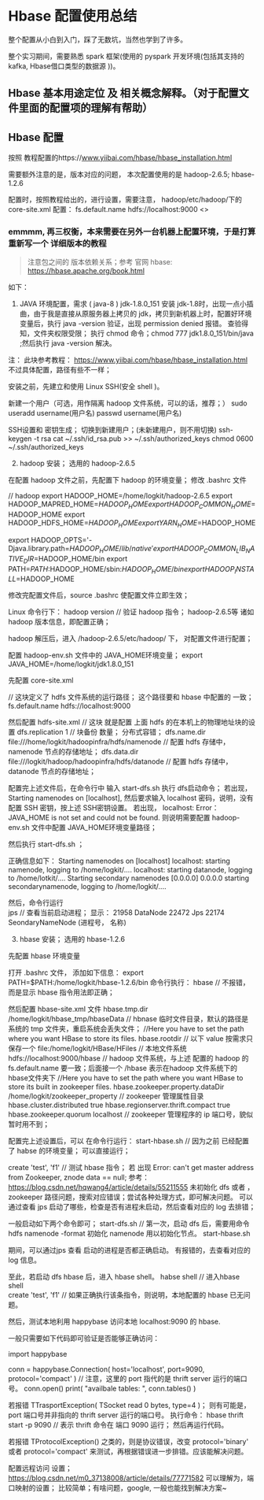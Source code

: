 # Hbase 配置使用总结

整个配置从小白到入门，踩了无数坑，当然也学到了许多。

整个实习期间，需要熟悉 spark 框架(使用的 pyspark 开发环境(包括其支持的 kafka, Hbase借口类型的数据源 ))。 

## Hbase 基本用途定位 及 相关概念解释。（对于配置文件里面的配置项的理解有帮助）



## Hbase 配置
按照 教程配置的https://www.yiibai.com/hbase/hbase_installation.html

需要额外注意的是，版本对应的问题， 本次配置使用的是  hadoop-2.6.5; hbase-1.2.6

配置时，按照教程给出的，进行设置，需要注意， hadoop/etc/hadoop/下的 core-site.xml 配置：
<configuration>
    <property>
        <name>fs.default.name</name>
        <value>hdfs://localhost:9000</value>
        <>
    </property>
</configuration>

###  emmmm, 再三权衡，本来需要在另外一台机器上配置环境，于是打算重新写一个 详细版本的教程


> 注意包之间的 版本依赖关系；参考 官网 hbase:   https://hbase.apache.org/book.html 

如下：

1. JAVA 环境配置，需求 ( java-8 )  jdk-1.8.0_151
安装 jdk-1.8时，出现一点小插曲，由于我是直接从原服务器上拷贝的 jdk，拷贝到新机器上时，配置好环境变量后，执行 java -version 验证，出现 permission denied 报错。
查验得知，文件夹权限受限； 执行 chmod 命令；chmod 777 jdk1.8.0_151/bin/java   ;然后执行 java -version  解决。



注：
此块参考教程： https://www.yiibai.com/hbase/hbase_installation.html  
不过具体配置，路径有些不一样；


安装之前，先建立和使用 Linux SSH(安全 shell )。 

新建一个用户（可选，用作隔离 hadoop 文件系统，可以的话，推荐；）
sudo useradd username(用户名)
passwd username(用户名)


SSH设置和 密钥生成；
切换到新建用户；(未新建用户，则不用切换)
ssh-keygen -t rsa
cat ~/.ssh/id_rsa.pub >> ~/.ssh/authorized_keys
chmod 0600 ~/.ssh/authorized_keys




2. hadoop 安装； 选用的 hadoop-2.6.5

在配置 hadoop 文件之前，先配置下 hadoop 的环境变量；
修改 .bashrc 文件

// hadoop 
export HADOOP_HOME=/home/logkit/hadoop-2.6.5
export HADOOP_MAPRED_HOME=$HADOOP_HOME
export HADOOP_COMMON_HOME=$HADOOP_HOME
export HADOOP_HDFS_HOME=$HADOOP_HOME
export YARN_HOME=$HADOOP_HOME

export HADOOP_OPTS='-Djava.library.path=${HADOOP_HOME}/lib/native'
export HADOOP_COMMON_LIB_NATIVE_DIR=$HADOOP_HOME/bin
export PATH=$PATH:$HADOOP_HOME/sbin:$HADOOP_HOME/bin
export HADOOP_INSTALL=$HADOOP_HOME

修改完配置文件后，source .bashrc 使配置文件立即生效；

Linux 命令行下：
hadoop version  // 验证 hadoop 指令；
hadoop-2.6.5等 诸如 hadoop 版本信息，即配置正确；


hadoop 解压后，进入 /hadoop-2.6.5/etc/hadoop/ 下， 对配置文件进行配置；

配置 hadoop-env.sh 文件中的 JAVA_HOME环境变量；
export JAVA_HOME=/home/logkit/jdk1.8.0_151

先配置 core-site.xml

// 这块定义了 hdfs 文件系统的运行路径；  这个路径要和  hbase 中配置的 一致；
<configuration>
    <property>
        <name>fs.default.name</name>
        <value>hdfs://localhost:9000</value>
    </property>
</configuration>

然后配置 hdfs-site.xml
// 这块 就是配置 上面 hdfs 的在本机上的物理地址块的设置
<configuration>
    <property>
        <name>dfs.replication</name >
        <value>1</value>  // 块备份 数量；  分布式容错；
    </property>
    <property>
        <name>dfs.name.dir</name>
        <value>file:///home/logkit/hadoopinfra/hdfs/namenode</value>
    </property>  // 配置 hdfs 存储中，namenode 节点的存储地址；
    <property>
        <name>dfs.data.dir</name>
        <value>file:///logkit/hadoop/hadoopinfra/hdfs/datanode</value>
    </property>  // 配置 hdfs 存储中， datanode 节点的存储地址；
</configuration>

配置完上述文件后，在命令行中 输入 start-dfs.sh 执行 dfs启动命令；
若出现，Starting namenodes on [localhost], 然后要求输入 localhost 密码，说明，没有配置 SSH 密钥，按上述 SSH密钥设置。
若出现， localhost: Error： JAVA_HOME is not set and could not be found. 则说明需要配置 hadoop-env.sh 文件中配置 JAVA_HOME环境变量路径；

然后执行 start-dfs.sh ；

正确信息如下：
Starting namenodes on [localhost]
localhost: starting namenode, logging to /home/logkit/....
localhost: starting datanode, logging to /home/lotkit/....
Starting secondary namenodes [0.0.0.0]
0.0.0.0 starting secondarynamenode, logging to /home/logkit/....

然后，命令行运行   
jps   // 查看当前启动进程；
显示：
21958   DataNode
22472   Jps
22174   SeondaryNameNode
(进程号， 名称)




3. hbase 安装； 选用的 hbase-1.2.6

先配置 hbase 环境变量

打开 .bashrc  文件， 添加如下信息：
export PATH=$PATH:/home/logkit/hbase-1.2.6/bin
命令行执行： 
hbase   // 不报错，而是显示 hbase 指令用法即正确；

然后配置 hbase-site.xml 文件
<configuration>
    <property>
        <name>hbase.tmp.dir</name>
        <value>/home/logkit/hbase_tmp/hbaseData</value>  // hbnase 临时文件目录，默认的路径是 系统的 tmp 文件夹，重启系统会丢失文件；
    </property>
    //Here you have to set the path where you want HBase to store its files.
    <property>
        <name>hbase.rootdir</name>
        // 以下 value 按需求只保存一个 
        <value>file:/home/logkit/HBase/HFiles</value>  //  本地文件系统
        <value>hdfs://localhost:9000/hbase</value>   //  hadoop 文件系统，与上述 配置的 hadoop 的 fs.default.name 要一致；后面接一个 /hbase 表示在hadoop 文件系统下的 hbase文件夹下
    </property>
    //Here you have to set the path where you want HBase to store its built in zookeeper files.
    <property>
        <name>hbase.zookeeper.property.dataDir</name>
        <value>/home/logkit/zookeeper_property</value>  // zookeeper 管理属性目录
    </property>
    <property>
        <name>hbase.cluster.distributed</name>
        <value>true</value>
    </property>
    <property>
        <name>hbase.regionserver.thrift.compact</name>
        <value>true</value>
    </property>
    <property>
        <name>hbase.zookeeper.quorum</name>
        <value>localhost</value>  // zookeeper 管理程序的 ip 端口号，貌似暂时用不到；
    </property>
</configuration>

配置完上述设置后，可以 在命令行运行：
start-hbase.sh  // 因为之前 已经配置 了 habse 的环境变量； 可以直接运行；

create 'test', 'f1'  // 测试 hbase 指令；
若 出现 Error: can't get master address from Zookeeper, znode data == null;
参考：https://blog.csdn.net/hqwang4/article/details/55211555
未初始化  dfs 或者 ，zookeeper 路径问题，搜索对应错误；尝试各种处理方式，即可解决问题。
可以通过查看 jps 启动了哪些，检查是否有进程未启动，然后查看对应的 log 去排错；

一般启动如下两个命令即可；
start-dfs.sh   // 第一次，启动 dfs 后，需要用命令 hdfs namenode -format  初始化 namenode 用以初始化节点。
start-hbase.sh

期间，可以通过jps 查看 启动的进程是否都正确启动。 有报错的，去查看对应的log 信息。


至此，若启动 dfs  hbase 后，进入 hbase shell。
habse shell   // 进入hbase shell  
create 'test', 'f1'  // 如果正确执行该条指令，则说明，本地配置的 hbase 已无问题。

然后，测试本地利用 happybase 访问本地 localhost:9090 的 hbase.

一般只需要如下代码即可验证是否能够正确访问：

import happybase

conn = happybase.Connection( host='localhost', port=9090, protocol='compact' )   // 注意，这里的 port 指代的是 thrift server 运行的端口号。
conn.open()
print( "availbale tables: ", conn.tables() )

若报错  TTrasportException( TSocket read 0 bytes, type=4 )；
则有可能是，port 端口号并非指向的 thrift server 运行的端口号。
执行命令： hbase thrift start -p 9090   // 表示 thrift 命令在 端口 9090 运行；
然后再运行代码。

若报错  TProtocolException() 之类的，则是协议错误，改变 protocol='binary' 或者 protocol='compact' 来测试，再根据错误进一步排错。应该能解决问题。


配置远程访问 设置；https://blog.csdn.net/m0_37138008/article/details/77771582
可以理解为，端口映射的设置； 比较简单；有啥问题，google, 一般也能找到解决方案~



